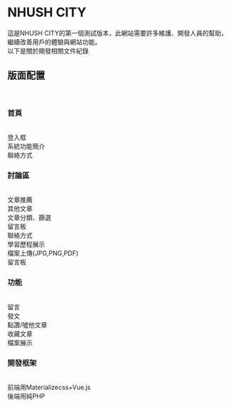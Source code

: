 # NHUSH CITY
這是NHUSH CITY的第一個測試版本，此網站需要許多維護、開發人員的幫助，繼續改善用戶的體驗與網站功能。
<br>
以下是關於開發相關文件紀錄
<br>
<h2>版面配置</h2>
<br>
<h3>首頁</h3>
<br>
登入框
<br>
系統功能簡介
<br>
聯絡方式
<br>
<h3>討論區</h3>
<br>
文章推薦
<br>
其他文章
<br>
文章分類、篩選
<br>
留言板
<br>
聯絡方式
<br>
學習歷程展示
<br>
檔案上傳(JPG,PNG,PDF)
<br>
留言板
<br>
<h3>功能</h3>
<br>
留言
<br>
發文
<br>
點讚/噓他文章
<br>
收藏文章
<br>
檔案展示
<br>
<h3>開發框架</h3>
<br>
前端用Materializecss+Vue.js
<br>
後端用純PHP

